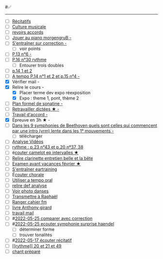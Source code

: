 #✅ 
___
- [ ]  [Récitatifs](https://todoist.com/showTask?id=5845638757)
- [ ] [Culture musicale ](https://todoist.com/showTask?id=5845638831)
- [ ] [revoirs accords  ](https://todoist.com/showTask?id=5845638893)
- [ ]  [Jouer au piano morgengruB - ](https://todoist.com/showTask?id=5845638950)
- [ ]  [S'entraîner sur correction -  ](https://todoist.com/showTask?id=5845639017)
	- [ ]  voir points
- [ ]  [P.13 n°6 - ](https://todoist.com/showTask?id=5845641301)
- [ ]  [P.16 n°30 rythme ](https://todoist.com/showTask?id=5845641470)
	- [ ]  Entourer trois doubles
- [ ]  [p.14 1 et 2  ](https://todoist.com/showTask?id=5845642631)
- [ ]  [A tempo P.14 n°1 et 2 et p.15 n°4 -](https://todoist.com/showTask?id=5845642727)
- [x]  Vérifier mail -  
- [x]  Relire le cours - 
	- [x]  Placer terme dev expo réexposition
	- [x]  Expo : theme 1, pont, thème 2
- [ ]  [Plan formel de sonatine -](https://todoist.com/showTask?id=5845642817)
- [ ]  [Retravailler dictées ★ -](https://todoist.com/showTask?id=5845642887)
- [ ]  [Travail d'accord - ](https://todoist.com/showTask?id=5845642940)
- [x] Épreuve en 3h ★ -
- [ ]  [Dans les 9 symphonies de Beethoven quels sont celles qui commencent par une intro (vrm) lente dans les 1° mouvements -](https://todoist.com/showTask?id=5845643052)
    - [ ]  télécharger
- [ ]  [Analyse Vidéos ](https://todoist.com/showTask?id=5845644089)
- [ ]  [rythme : p.23 n°43 et p.20 nº37, 38](https://todoist.com/showTask?id=5845644175)
- [ ]  é[couter camelot ep intervalles ★](https://todoist.com/showTask?id=5845644227)
- [ ]  [Relire clarinette entretien belle et la bête](https://todoist.com/showTask?id=5845644292)
- [ ]  [Examen avant vacances février ★](https://todoist.com/showTask?id=5845644361)
- [ ]  [S'entraîner eartraining](https://todoist.com/showTask?id=5845644414)
- [ ]  É[couter chorale](https://todoist.com/showTask?id=5845644563)
- [ ]  [Utiliser a tempo oral](https://todoist.com/showTask?id=5845644622)
- [ ]  [relire def analyse](https://todoist.com/showTask?id=5845644679)
- [ ]  [Voir photo danses](https://todoist.com/showTask?id=5845644739)
- [ ]  [Transmettre à Raphaël](https://todoist.com/showTask?id=5845644821)
- [ ]  [Ranger cahier fm](https://todoist.com/showTask?id=5845645644)
- [ ]  [livre Anthony girard](https://todoist.com/showTask?id=5845645726)
- [ ] [travail mail](https://todoist.com/showTask?id=5845645831)
- [ ] #[2022-05-25 comparer avec correction](https://todoist.com/showTask?id=5845645929)
- [ ] #[2022-05-25 ecouter symphonie surprise haendel](https://todoist.com/showTask?id=5845646077)
	- [ ] déterminer forme 
	- [ ] trouver tonalités
- [ ] #[2022-05-17 écouter récitatif ](https://todoist.com/showTask?id=5845651438)
- [ ] [[[rythme]] 20 et 21 et 49 ](https://todoist.com/showTask?id=5845651500)
- [ ] [chant préparé](https://todoist.com/showTask?id=5845651553)